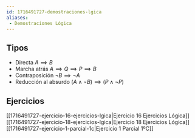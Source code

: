 ```yaml
---
id: 1716491727-demostraciones-lgica
aliases:
 - Demostraciones Lógica
---
```


## Tipos

- Directa $A \implies B$
- Marcha atrás $A\implies Q \implies P \implies B$
- Contraposición $\lnot B \implies \lnot A$
- Reducción al absurdo $(A \land \lnot B) \implies (P \land \lnot P)$
## Ejercicios

[[1716491727-ejercicio-16-ejercicios-lgica|Ejercicio 16 Ejercicios Lógica]]
[[1716491727-ejercicio-18-ejercicios-lgica|Ejercicio 18 Ejercicios Lógica]]
[[1716491727-ejercicio-1-parcial-1c|Ejercicio 1 Parcial 1ºC]]